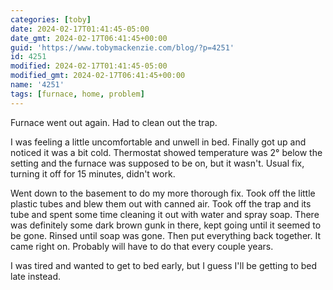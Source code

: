 ```yaml
---
categories: [toby]
date: 2024-02-17T01:41:45-05:00
date_gmt: 2024-02-17T06:41:45+00:00
guid: 'https://www.tobymackenzie.com/blog/?p=4251'
id: 4251
modified: 2024-02-17T01:41:45-05:00
modified_gmt: 2024-02-17T06:41:45+00:00
name: '4251'
tags: [furnace, home, problem]
---
```


Furnace went out again.  Had to clean out the trap.<!--more-->

I was feeling a little uncomfortable and unwell in bed.  Finally got up and noticed it was a bit cold.  Thermostat showed temperature was 2° below the setting and the furnace was supposed to be on, but it wasn't.  Usual fix, turning it off for 15 minutes, didn't work.

Went down to the basement to do my more thorough fix.  Took off the little plastic tubes and blew them out with canned air.  Took off the trap and its tube and spent some time cleaning it out with water and spray soap.  There was definitely some dark brown gunk in there, kept going until it seemed to be gone.  Rinsed until soap was gone.  Then put everything back together.  It came right on.  Probably will have to do that every couple years.

I was tired and wanted to get to bed early, but I guess I'll be getting to bed late instead.
